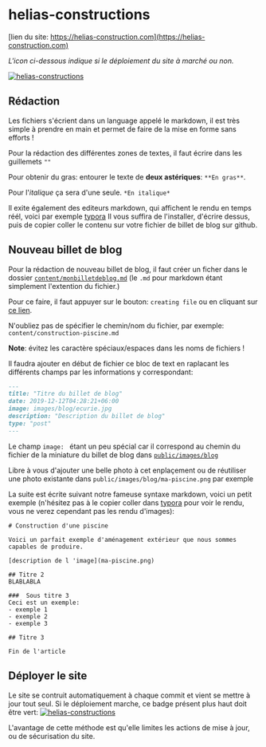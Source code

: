 # helias-constructions
[lien du site: https://helias-construction.com](https://helias-construction.com)

*L'icon ci-dessous indique si le déploiement du site à marché ou non.*

[![helias-constructions](https://circleci.com/gh/Dauliac/helias-constructions.svg?style=svg)](https://helias-constructions.com/)

## Rédaction
Les fichiers s'écrient dans un language appelé le markdown, il est très simple à prendre en main et permet de faire de la mise en forme sans efforts !

Pour la rédaction des différentes zones de textes, il faut écrire dans les guillemets `""`

Pour obtenir du gras: entourer le texte de **deux astériques**: `**En gras**`.

Pour l'*italique* ça sera d'une seule. `*En italique*`

Il exite également des editeurs markdown, qui affichent le rendu en temps réél, voici par exemple [typora](https://typora.io/#download)
Il vous suffira de l'installer, d'écrire dessus, puis de copier coller le contenu sur votre fichier de billet de blog sur github.

## Nouveau billet de blog
Pour la rédaction de nouveau billet de blog, il faut créer un ficher dans le dossier [`content/monbilletdeblog.md`](./content/) (le `.md` pour markdown étant simplement l'extention du fichier.)

Pour ce faire, il faut appuyer sur le bouton: `creating file` ou en cliquant sur [ce lien](https://github.com/Dauliac/helias-constructions/new/master).

N'oubliez pas de spécifier le chemin/nom du fichier, par exemple:  `content/construction-piscine.md`

**Note**: évitez les caractère spéciaux/espaces dans les noms de fichiers !

Il faudra ajouter en début de fichier ce bloc de text en raplacant les différents champs par les informations y correspondant:
```markdown
---
title: "Titre du billet de blog"
date: 2019-12-12T04:28:21+06:00
image: images/blog/ecurie.jpg
description: "Description du billet de blog"
type: "post"
---
```

Le champ `image: ` étant un peu spécial car il correspond au chemin du fichier de la miniature du billet de blog dans [`public/images/blog`](./public/images/blog/)

Libre à vous d'ajouter une belle photo à cet enplaçement ou de réutiliser une photo existante dans `public/images/blog/ma-piscine.png` par exemple


La suite est écrite suivant notre fameuse syntaxe markdown, voici un petit exemple (n'hésitez pas à le copier coller dans [typora](https://typora.io/#download) pour voir le rendu, vous ne verez cependant pas les rendu d'images):

```makdown
# Construction d'une piscine

Voici un parfait exemple d'aménagement extérieur que nous sommes capables de produire.

[description de l 'image](ma-piscine.png)

## Titre 2
BLABLABLA

###  Sous titre 3
Ceci est un exemple:
- exemple 1
- exemple 2
- exemple 3

## Titre 3

Fin de l'article

```

## Déployer le site
Le site se contruit automatiquement à chaque commit et vient se mettre à jour tout seul.
Si le déploiement marche, ce badge présent plus haut doit être vert: [![helias-constructions](https://circleci.com/gh/Dauliac/helias-constructions.svg?style=svg)](https://helias-constructions.com/)

L'avantage de cette méthode est qu'elle limites les actions de mise à jour, ou de sécurisation du site.

